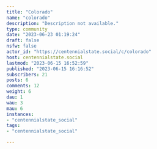 ```yaml
---
title: "Colorado" 
name: "colorado"
description: "Description not available."
type: community
date: "2023-06-23 01:19:24"
draft: false
nsfw: false
actor_id: "https://centennialstate.social/c/colorado"
host: centennialstate.social
lastmod: "2023-06-15 16:52:59"
published: "2023-06-15 16:16:52"
subscribers: 21
posts: 6
comments: 12
weight: 6
dau: 1
wau: 3
mau: 6
instances:
- "centennialstate_social"
tags: 
- "centennialstate_social"

---
```

